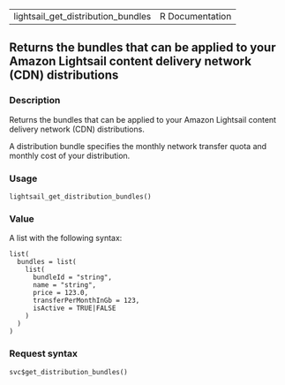 <table style="width: 100%;">
<tbody>
<tr class="odd">
<td>lightsail_get_distribution_bundles</td>
<td style="text-align: right;">R Documentation</td>
</tr>
</tbody>
</table>

## Returns the bundles that can be applied to your Amazon Lightsail content delivery network (CDN) distributions

### Description

Returns the bundles that can be applied to your Amazon Lightsail content
delivery network (CDN) distributions.

A distribution bundle specifies the monthly network transfer quota and
monthly cost of your distribution.

### Usage

    lightsail_get_distribution_bundles()

### Value

A list with the following syntax:

    list(
      bundles = list(
        list(
          bundleId = "string",
          name = "string",
          price = 123.0,
          transferPerMonthInGb = 123,
          isActive = TRUE|FALSE
        )
      )
    )

### Request syntax

    svc$get_distribution_bundles()
